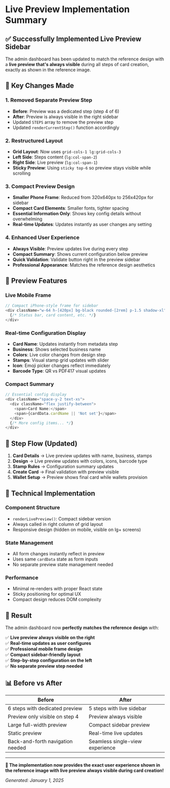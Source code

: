 # Live Preview Implementation Summary

## ✅ Successfully Implemented Live Preview Sidebar

The admin dashboard has been updated to match the reference design with a **live preview that's always visible** during all steps of card creation, exactly as shown in the reference image.

## 🔄 **Key Changes Made**

### 1. **Removed Separate Preview Step**
- **Before**: Preview was a dedicated step (step 4 of 6)
- **After**: Preview is always visible in the right sidebar
- Updated `STEPS` array to remove the preview step
- Updated `renderCurrentStep()` function accordingly

### 2. **Restructured Layout**
- **Grid Layout**: Now uses `grid-cols-1 lg:grid-cols-3` 
- **Left Side**: Steps content (`lg:col-span-2`)
- **Right Side**: Live preview (`lg:col-span-1`)
- **Sticky Preview**: Using `sticky top-6` so preview stays visible while scrolling

### 3. **Compact Preview Design**
- **Smaller Phone Frame**: Reduced from 320x640px to 256x420px for sidebar
- **Compact Card Elements**: Smaller fonts, tighter spacing
- **Essential Information Only**: Shows key config details without overwhelming
- **Real-time Updates**: Updates instantly as user changes any setting

### 4. **Enhanced User Experience**
- **Always Visible**: Preview updates live during every step
- **Compact Summary**: Shows current configuration below preview
- **Quick Validation**: Validate button right in the preview sidebar
- **Professional Appearance**: Matches the reference design aesthetics

## 📱 **Preview Features**

### **Live Mobile Frame**
```typescript
// Compact iPhone-style frame for sidebar
<div className="w-64 h-[420px] bg-black rounded-[2rem] p-1.5 shadow-xl">
  {/* Status bar, card content, etc. */}
</div>
```

### **Real-time Configuration Display**
- **Card Name**: Updates instantly from metadata step
- **Business**: Shows selected business name
- **Colors**: Live color changes from design step  
- **Stamps**: Visual stamp grid updates with slider
- **Icon**: Emoji picker changes reflect immediately
- **Barcode Type**: QR vs PDF417 visual updates

### **Compact Summary**
```typescript
// Essential config display
<div className="space-y-2 text-xs">
  <div className="flex justify-between">
    <span>Card Name:</span>
    <span>{cardData.cardName || 'Not set'}</span>
  </div>
  {/* More config items... */}
</div>
```

## 🎯 **Step Flow (Updated)**

1. **Card Details** → Live preview updates with name, business, stamps
2. **Design** → Live preview updates with colors, icons, barcode type  
3. **Stamp Rules** → Configuration summary updates
4. **Create Card** → Final validation with preview visible
5. **Wallet Setup** → Preview shows final card while wallets provision

## 🔧 **Technical Implementation**

### **Component Structure**
- `renderLivePreview()`: Compact sidebar version
- Always called in right column of grid layout
- Responsive design (hidden on mobile, visible on lg+ screens)

### **State Management**
- All form changes instantly reflect in preview
- Uses same `cardData` state as form inputs
- No separate preview state management needed

### **Performance**
- Minimal re-renders with proper React state
- Sticky positioning for optimal UX
- Compact design reduces DOM complexity

## 🎉 **Result**

The admin dashboard now **perfectly matches the reference design** with:

✅ **Live preview always visible on the right**  
✅ **Real-time updates as user configures**  
✅ **Professional mobile frame design**  
✅ **Compact sidebar-friendly layout**  
✅ **Step-by-step configuration on the left**  
✅ **No separate preview step needed**  

## 📊 **Before vs After**

| **Before** | **After** |
|------------|-----------|
| 6 steps with dedicated preview | 5 steps with live sidebar |
| Preview only visible on step 4 | Preview always visible |
| Large full-width preview | Compact sidebar preview |
| Static preview | Real-time live updates |
| Back-and-forth navigation needed | Seamless single-view experience |

---

**🚀 The implementation now provides the exact user experience shown in the reference image with live preview always visible during card creation!**

*Generated: January 1, 2025*